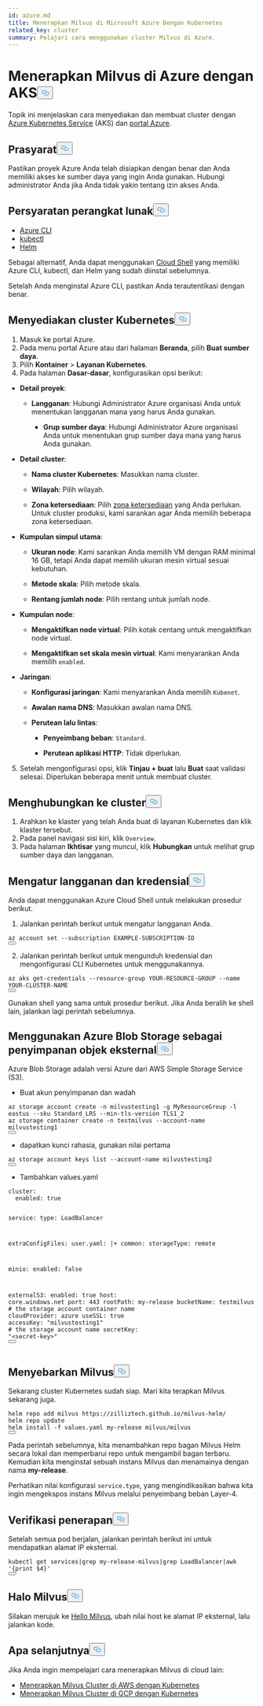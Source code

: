```yaml
---
id: azure.md
title: Menerapkan Milvus di Microsoft Azure Dengan Kubernetes
related_key: cluster
summary: Pelajari cara menggunakan cluster Milvus di Azure.
---
```


<h1 id="Deploy-Milvus-on-Azure-with-AKS" class="common-anchor-header">Menerapkan Milvus di Azure dengan AKS<button data-href="#Deploy-Milvus-on-Azure-with-AKS" class="anchor-icon" translate="no">
      <svg translate="no"
        aria-hidden="true"
        focusable="false"
        height="20"
        version="1.1"
        viewBox="0 0 16 16"
        width="16"
      >
        <path
          fill="#0092E4"
          fill-rule="evenodd"
          d="M4 9h1v1H4c-1.5 0-3-1.69-3-3.5S2.55 3 4 3h4c1.45 0 3 1.69 3 3.5 0 1.41-.91 2.72-2 3.25V8.59c.58-.45 1-1.27 1-2.09C10 5.22 8.98 4 8 4H4c-.98 0-2 1.22-2 2.5S3 9 4 9zm9-3h-1v1h1c1 0 2 1.22 2 2.5S13.98 12 13 12H9c-.98 0-2-1.22-2-2.5 0-.83.42-1.64 1-2.09V6.25c-1.09.53-2 1.84-2 3.25C6 11.31 7.55 13 9 13h4c1.45 0 3-1.69 3-3.5S14.5 6 13 6z"
        ></path>
      </svg>
    </button></h1><p>Topik ini menjelaskan cara menyediakan dan membuat cluster dengan <a href="https://azure.microsoft.com/en-us/services/kubernetes-service/#overview">Azure Kubernetes Service</a> (AKS) dan <a href="https://portal.azure.com">portal Azure</a>.</p>
<h2 id="Prerequisites" class="common-anchor-header">Prasyarat<button data-href="#Prerequisites" class="anchor-icon" translate="no">
      <svg translate="no"
        aria-hidden="true"
        focusable="false"
        height="20"
        version="1.1"
        viewBox="0 0 16 16"
        width="16"
      >
        <path
          fill="#0092E4"
          fill-rule="evenodd"
          d="M4 9h1v1H4c-1.5 0-3-1.69-3-3.5S2.55 3 4 3h4c1.45 0 3 1.69 3 3.5 0 1.41-.91 2.72-2 3.25V8.59c.58-.45 1-1.27 1-2.09C10 5.22 8.98 4 8 4H4c-.98 0-2 1.22-2 2.5S3 9 4 9zm9-3h-1v1h1c1 0 2 1.22 2 2.5S13.98 12 13 12H9c-.98 0-2-1.22-2-2.5 0-.83.42-1.64 1-2.09V6.25c-1.09.53-2 1.84-2 3.25C6 11.31 7.55 13 9 13h4c1.45 0 3-1.69 3-3.5S14.5 6 13 6z"
        ></path>
      </svg>
    </button></h2><p>Pastikan proyek Azure Anda telah disiapkan dengan benar dan Anda memiliki akses ke sumber daya yang ingin Anda gunakan. Hubungi administrator Anda jika Anda tidak yakin tentang izin akses Anda.</p>
<h2 id="Software-requirements" class="common-anchor-header">Persyaratan perangkat lunak<button data-href="#Software-requirements" class="anchor-icon" translate="no">
      <svg translate="no"
        aria-hidden="true"
        focusable="false"
        height="20"
        version="1.1"
        viewBox="0 0 16 16"
        width="16"
      >
        <path
          fill="#0092E4"
          fill-rule="evenodd"
          d="M4 9h1v1H4c-1.5 0-3-1.69-3-3.5S2.55 3 4 3h4c1.45 0 3 1.69 3 3.5 0 1.41-.91 2.72-2 3.25V8.59c.58-.45 1-1.27 1-2.09C10 5.22 8.98 4 8 4H4c-.98 0-2 1.22-2 2.5S3 9 4 9zm9-3h-1v1h1c1 0 2 1.22 2 2.5S13.98 12 13 12H9c-.98 0-2-1.22-2-2.5 0-.83.42-1.64 1-2.09V6.25c-1.09.53-2 1.84-2 3.25C6 11.31 7.55 13 9 13h4c1.45 0 3-1.69 3-3.5S14.5 6 13 6z"
        ></path>
      </svg>
    </button></h2><ul>
<li><a href="https://docs.microsoft.com/en-us/cli/azure/install-azure-cli#install">Azure CLI</a></li>
<li><a href="https://kubernetes.io/docs/tasks/tools/">kubectl</a></li>
<li><a href="https://helm.sh/docs/intro/install/">Helm</a></li>
</ul>
<p>Sebagai alternatif, Anda dapat menggunakan <a href="https://learn.microsoft.com/en-us/azure/cloud-shell/overview">Cloud Shell</a> yang memiliki Azure CLI, kubectl, dan Helm yang sudah diinstal sebelumnya.</p>
<div class="alert note">Setelah Anda menginstal Azure CLI, pastikan Anda terautentikasi dengan benar. </div>
<h2 id="Provision-a-Kubernetes-cluster" class="common-anchor-header">Menyediakan cluster Kubernetes<button data-href="#Provision-a-Kubernetes-cluster" class="anchor-icon" translate="no">
      <svg translate="no"
        aria-hidden="true"
        focusable="false"
        height="20"
        version="1.1"
        viewBox="0 0 16 16"
        width="16"
      >
        <path
          fill="#0092E4"
          fill-rule="evenodd"
          d="M4 9h1v1H4c-1.5 0-3-1.69-3-3.5S2.55 3 4 3h4c1.45 0 3 1.69 3 3.5 0 1.41-.91 2.72-2 3.25V8.59c.58-.45 1-1.27 1-2.09C10 5.22 8.98 4 8 4H4c-.98 0-2 1.22-2 2.5S3 9 4 9zm9-3h-1v1h1c1 0 2 1.22 2 2.5S13.98 12 13 12H9c-.98 0-2-1.22-2-2.5 0-.83.42-1.64 1-2.09V6.25c-1.09.53-2 1.84-2 3.25C6 11.31 7.55 13 9 13h4c1.45 0 3-1.69 3-3.5S14.5 6 13 6z"
        ></path>
      </svg>
    </button></h2><ol>
<li>Masuk ke portal Azure.</li>
<li>Pada menu portal Azure atau dari halaman <strong>Beranda</strong>, pilih <strong>Buat sumber daya</strong>.</li>
<li>Pilih <strong>Kontainer</strong> &gt; <strong>Layanan Kubernetes</strong>.</li>
<li>Pada halaman <strong>Dasar-dasar</strong>, konfigurasikan opsi berikut:</li>
</ol>
<ul>
<li><p><strong>Detail proyek</strong>:</p>
<ul>
<li><p><strong>Langganan</strong>: Hubungi Administrator Azure organisasi Anda untuk menentukan langganan mana yang harus Anda gunakan.</p>
<ul>
<li><strong>Grup sumber daya</strong>: Hubungi Administrator Azure organisasi Anda untuk menentukan grup sumber daya mana yang harus Anda gunakan.</li>
</ul></li>
</ul></li>
<li><p><strong>Detail cluster</strong>:</p>
<ul>
<li><p><strong>Nama cluster Kubernetes</strong>: Masukkan nama cluster.</p></li>
<li><p><strong>Wilayah</strong>: Pilih wilayah.</p></li>
<li><p><strong>Zona ketersediaan</strong>: Pilih <a href="https://docs.microsoft.com/en-us/azure/aks/availability-zones#overview-of-availability-zones-for-aks-clusters">zona ketersediaan</a> yang Anda perlukan. Untuk cluster produksi, kami sarankan agar Anda memilih beberapa zona ketersediaan.</p></li>
</ul></li>
<li><p><strong>Kumpulan simpul utama</strong>:</p>
<ul>
<li><p><strong>Ukuran node</strong>: Kami sarankan Anda memilih VM dengan RAM minimal 16 GB, tetapi Anda dapat memilih ukuran mesin virtual sesuai kebutuhan.</p></li>
<li><p><strong>Metode skala</strong>: Pilih metode skala.</p></li>
<li><p><strong>Rentang jumlah node</strong>: Pilih rentang untuk jumlah node.</p></li>
</ul></li>
<li><p><strong>Kumpulan node</strong>:</p>
<ul>
<li><p><strong>Mengaktifkan node virtual</strong>: Pilih kotak centang untuk mengaktifkan node virtual.</p></li>
<li><p><strong>Mengaktifkan set skala mesin virtual</strong>: Kami menyarankan Anda memilih <code translate="no">enabled</code>.</p></li>
</ul></li>
<li><p><strong>Jaringan</strong>:</p>
<ul>
<li><p><strong>Konfigurasi jaringan</strong>: Kami menyarankan Anda memilih <code translate="no">Kubenet</code>.</p></li>
<li><p><strong>Awalan nama DNS</strong>: Masukkan awalan nama DNS.</p></li>
<li><p><strong>Perutean lalu lintas</strong>:</p>
<ul>
<li><p><strong>Penyeimbang beban</strong>: <code translate="no">Standard</code>.</p></li>
<li><p><strong>Perutean aplikasi HTTP</strong>: Tidak diperlukan.</p></li>
</ul></li>
</ul></li>
</ul>
<ol start="5">
<li>Setelah mengonfigurasi opsi, klik <strong>Tinjau + buat</strong> lalu <strong>Buat</strong> saat validasi selesai. Diperlukan beberapa menit untuk membuat cluster.</li>
</ol>
<h2 id="Connect-to-the-cluster" class="common-anchor-header">Menghubungkan ke cluster<button data-href="#Connect-to-the-cluster" class="anchor-icon" translate="no">
      <svg translate="no"
        aria-hidden="true"
        focusable="false"
        height="20"
        version="1.1"
        viewBox="0 0 16 16"
        width="16"
      >
        <path
          fill="#0092E4"
          fill-rule="evenodd"
          d="M4 9h1v1H4c-1.5 0-3-1.69-3-3.5S2.55 3 4 3h4c1.45 0 3 1.69 3 3.5 0 1.41-.91 2.72-2 3.25V8.59c.58-.45 1-1.27 1-2.09C10 5.22 8.98 4 8 4H4c-.98 0-2 1.22-2 2.5S3 9 4 9zm9-3h-1v1h1c1 0 2 1.22 2 2.5S13.98 12 13 12H9c-.98 0-2-1.22-2-2.5 0-.83.42-1.64 1-2.09V6.25c-1.09.53-2 1.84-2 3.25C6 11.31 7.55 13 9 13h4c1.45 0 3-1.69 3-3.5S14.5 6 13 6z"
        ></path>
      </svg>
    </button></h2><ol>
<li>Arahkan ke klaster yang telah Anda buat di layanan Kubernetes dan klik klaster tersebut.</li>
<li>Pada panel navigasi sisi kiri, klik <code translate="no">Overview</code>.</li>
<li>Pada halaman <strong>Ikhtisar</strong> yang muncul, klik <strong>Hubungkan</strong> untuk melihat grup sumber daya dan langganan.</li>
</ol>
<h2 id="Set-a-subscription-and-credentials" class="common-anchor-header">Mengatur langganan dan kredensial<button data-href="#Set-a-subscription-and-credentials" class="anchor-icon" translate="no">
      <svg translate="no"
        aria-hidden="true"
        focusable="false"
        height="20"
        version="1.1"
        viewBox="0 0 16 16"
        width="16"
      >
        <path
          fill="#0092E4"
          fill-rule="evenodd"
          d="M4 9h1v1H4c-1.5 0-3-1.69-3-3.5S2.55 3 4 3h4c1.45 0 3 1.69 3 3.5 0 1.41-.91 2.72-2 3.25V8.59c.58-.45 1-1.27 1-2.09C10 5.22 8.98 4 8 4H4c-.98 0-2 1.22-2 2.5S3 9 4 9zm9-3h-1v1h1c1 0 2 1.22 2 2.5S13.98 12 13 12H9c-.98 0-2-1.22-2-2.5 0-.83.42-1.64 1-2.09V6.25c-1.09.53-2 1.84-2 3.25C6 11.31 7.55 13 9 13h4c1.45 0 3-1.69 3-3.5S14.5 6 13 6z"
        ></path>
      </svg>
    </button></h2><div class="alert note">Anda dapat menggunakan Azure Cloud Shell untuk melakukan prosedur berikut.</div>
<ol>
<li>Jalankan perintah berikut untuk mengatur langganan Anda.</li>
</ol>
<pre><code translate="no" class="language-shell">az account <span class="hljs-built_in">set</span> --subscription EXAMPLE-SUBSCRIPTION-ID
<button class="copy-code-btn"></button></code></pre>
<ol start="2">
<li>Jalankan perintah berikut untuk mengunduh kredensial dan mengonfigurasi CLI Kubernetes untuk menggunakannya.</li>
</ol>
<pre><code translate="no" class="language-shell">az aks <span class="hljs-keyword">get</span>-credentials --resource-<span class="hljs-keyword">group</span> YOUR-RESOURCE-GROUP --name YOUR-CLUSTER-NAME
<button class="copy-code-btn"></button></code></pre>
<div class="alert note">
Gunakan shell yang sama untuk prosedur berikut. Jika Anda beralih ke shell lain, jalankan lagi perintah sebelumnya.</div>
<h2 id="Using-Azure-Blob-Storage-as-external-object-storage" class="common-anchor-header">Menggunakan Azure Blob Storage sebagai penyimpanan objek eksternal<button data-href="#Using-Azure-Blob-Storage-as-external-object-storage" class="anchor-icon" translate="no">
      <svg translate="no"
        aria-hidden="true"
        focusable="false"
        height="20"
        version="1.1"
        viewBox="0 0 16 16"
        width="16"
      >
        <path
          fill="#0092E4"
          fill-rule="evenodd"
          d="M4 9h1v1H4c-1.5 0-3-1.69-3-3.5S2.55 3 4 3h4c1.45 0 3 1.69 3 3.5 0 1.41-.91 2.72-2 3.25V8.59c.58-.45 1-1.27 1-2.09C10 5.22 8.98 4 8 4H4c-.98 0-2 1.22-2 2.5S3 9 4 9zm9-3h-1v1h1c1 0 2 1.22 2 2.5S13.98 12 13 12H9c-.98 0-2-1.22-2-2.5 0-.83.42-1.64 1-2.09V6.25c-1.09.53-2 1.84-2 3.25C6 11.31 7.55 13 9 13h4c1.45 0 3-1.69 3-3.5S14.5 6 13 6z"
        ></path>
      </svg>
    </button></h2><p>Azure Blob Storage adalah versi Azure dari AWS Simple Storage Service (S3).</p>
<ul>
<li>Buat akun penyimpanan dan wadah</li>
</ul>
<pre><code translate="no" class="language-bash">az storage account create -n milvustesting1 -g MyResourceGroup -l eastus --sku Standard_LRS --<span class="hljs-built_in">min</span>-tls-version TLS1_2
az storage container create -n testmilvus --account-name milvustesting1
<button class="copy-code-btn"></button></code></pre>
<ul>
<li>dapatkan kunci rahasia, gunakan nilai pertama</li>
</ul>
<pre><code translate="no" class="language-bash">az storage account keys list --account-name milvustesting2
<button class="copy-code-btn"></button></code></pre>
<ul>
<li>Tambahkan values.yaml</li>
</ul>
<pre><code translate="no" class="language-yaml">cluster:
  enabled: <span class="hljs-literal">true</span>

service:
<span class="hljs-built_in">type</span>: LoadBalancer

extraConfigFiles:
user.yaml: |+
common:
storageType: remote

minio:
enabled: <span class="hljs-literal">false</span>

externalS3:
enabled: <span class="hljs-literal">true</span>
host: core.windows.net
port: 443
rootPath: my-release
bucketName: testmilvus <span class="hljs-comment"># the storage account container name</span>
cloudProvider: azure
useSSL: <span class="hljs-literal">true</span>
accessKey: <span class="hljs-string">&quot;milvustesting1&quot;</span> <span class="hljs-comment"># the storage account name</span>
secretKey: <span class="hljs-string">&quot;&lt;secret-key&gt;&quot;</span>
<button class="copy-code-btn"></button></code></pre>

<h2 id="Deploy-Milvus" class="common-anchor-header">Menyebarkan Milvus<button data-href="#Deploy-Milvus" class="anchor-icon" translate="no">
      <svg translate="no"
        aria-hidden="true"
        focusable="false"
        height="20"
        version="1.1"
        viewBox="0 0 16 16"
        width="16"
      >
        <path
          fill="#0092E4"
          fill-rule="evenodd"
          d="M4 9h1v1H4c-1.5 0-3-1.69-3-3.5S2.55 3 4 3h4c1.45 0 3 1.69 3 3.5 0 1.41-.91 2.72-2 3.25V8.59c.58-.45 1-1.27 1-2.09C10 5.22 8.98 4 8 4H4c-.98 0-2 1.22-2 2.5S3 9 4 9zm9-3h-1v1h1c1 0 2 1.22 2 2.5S13.98 12 13 12H9c-.98 0-2-1.22-2-2.5 0-.83.42-1.64 1-2.09V6.25c-1.09.53-2 1.84-2 3.25C6 11.31 7.55 13 9 13h4c1.45 0 3-1.69 3-3.5S14.5 6 13 6z"
        ></path>
      </svg>
    </button></h2><p>Sekarang cluster Kubernetes sudah siap. Mari kita terapkan Milvus sekarang juga.</p>
<pre><code translate="no" class="language-bash">helm repo add milvus https://zilliztech.github.io/milvus-helm/
helm repo update
helm install -f values.yaml my-release milvus/milvus
<button class="copy-code-btn"></button></code></pre>
<p>Pada perintah sebelumnya, kita menambahkan repo bagan Milvus Helm secara lokal dan memperbarui repo untuk mengambil bagan terbaru. Kemudian kita menginstal sebuah instans Milvus dan menamainya dengan nama <strong>my-release</strong>.</p>
<p>Perhatikan nilai konfigurasi <code translate="no">service.type</code>, yang mengindikasikan bahwa kita ingin mengekspos instans Milvus melalui penyeimbang beban Layer-4.</p>
<h2 id="Verify-the-deployment" class="common-anchor-header">Verifikasi penerapan<button data-href="#Verify-the-deployment" class="anchor-icon" translate="no">
      <svg translate="no"
        aria-hidden="true"
        focusable="false"
        height="20"
        version="1.1"
        viewBox="0 0 16 16"
        width="16"
      >
        <path
          fill="#0092E4"
          fill-rule="evenodd"
          d="M4 9h1v1H4c-1.5 0-3-1.69-3-3.5S2.55 3 4 3h4c1.45 0 3 1.69 3 3.5 0 1.41-.91 2.72-2 3.25V8.59c.58-.45 1-1.27 1-2.09C10 5.22 8.98 4 8 4H4c-.98 0-2 1.22-2 2.5S3 9 4 9zm9-3h-1v1h1c1 0 2 1.22 2 2.5S13.98 12 13 12H9c-.98 0-2-1.22-2-2.5 0-.83.42-1.64 1-2.09V6.25c-1.09.53-2 1.84-2 3.25C6 11.31 7.55 13 9 13h4c1.45 0 3-1.69 3-3.5S14.5 6 13 6z"
        ></path>
      </svg>
    </button></h2><p>Setelah semua pod berjalan, jalankan perintah berikut ini untuk mendapatkan alamat IP eksternal.</p>
<pre><code translate="no" class="language-bash">kubectl <span class="hljs-keyword">get</span> services|grep my-release-milvus|grep LoadBalancer|awk <span class="hljs-string">&#x27;{print $4}&#x27;</span>
<button class="copy-code-btn"></button></code></pre>
<h2 id="Hello-Milvus" class="common-anchor-header">Halo Milvus<button data-href="#Hello-Milvus" class="anchor-icon" translate="no">
      <svg translate="no"
        aria-hidden="true"
        focusable="false"
        height="20"
        version="1.1"
        viewBox="0 0 16 16"
        width="16"
      >
        <path
          fill="#0092E4"
          fill-rule="evenodd"
          d="M4 9h1v1H4c-1.5 0-3-1.69-3-3.5S2.55 3 4 3h4c1.45 0 3 1.69 3 3.5 0 1.41-.91 2.72-2 3.25V8.59c.58-.45 1-1.27 1-2.09C10 5.22 8.98 4 8 4H4c-.98 0-2 1.22-2 2.5S3 9 4 9zm9-3h-1v1h1c1 0 2 1.22 2 2.5S13.98 12 13 12H9c-.98 0-2-1.22-2-2.5 0-.83.42-1.64 1-2.09V6.25c-1.09.53-2 1.84-2 3.25C6 11.31 7.55 13 9 13h4c1.45 0 3-1.69 3-3.5S14.5 6 13 6z"
        ></path>
      </svg>
    </button></h2><p>Silakan merujuk ke <a href="https://milvus.io/docs/v2.3.x/example_code.md">Hello Milvus</a>, ubah nilai host ke alamat IP eksternal, lalu jalankan kode.</p>
<h2 id="Whats-next" class="common-anchor-header">Apa selanjutnya<button data-href="#Whats-next" class="anchor-icon" translate="no">
      <svg translate="no"
        aria-hidden="true"
        focusable="false"
        height="20"
        version="1.1"
        viewBox="0 0 16 16"
        width="16"
      >
        <path
          fill="#0092E4"
          fill-rule="evenodd"
          d="M4 9h1v1H4c-1.5 0-3-1.69-3-3.5S2.55 3 4 3h4c1.45 0 3 1.69 3 3.5 0 1.41-.91 2.72-2 3.25V8.59c.58-.45 1-1.27 1-2.09C10 5.22 8.98 4 8 4H4c-.98 0-2 1.22-2 2.5S3 9 4 9zm9-3h-1v1h1c1 0 2 1.22 2 2.5S13.98 12 13 12H9c-.98 0-2-1.22-2-2.5 0-.83.42-1.64 1-2.09V6.25c-1.09.53-2 1.84-2 3.25C6 11.31 7.55 13 9 13h4c1.45 0 3-1.69 3-3.5S14.5 6 13 6z"
        ></path>
      </svg>
    </button></h2><p>Jika Anda ingin mempelajari cara menerapkan Milvus di cloud lain:</p>
<ul>
<li><a href="/docs/id/v2.5.x/eks.md">Menerapkan Milvus Cluster di AWS dengan Kubernetes</a></li>
<li><a href="/docs/id/v2.5.x/gcp.md">Menerapkan Milvus Cluster di GCP dengan Kubernetes</a></li>
</ul>
